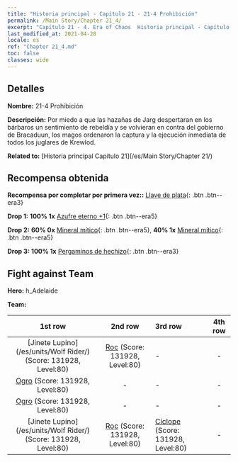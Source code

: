```yaml
---
title: "Historia principal - Capítulo 21 - 21-4 Prohibición"
permalink: /Main Story/Chapter 21_4/
excerpt: "Capítulo 21 - 4. Era of Chaos  Historia principal - Capítulo 21_4. 21-4 Prohibición"
last_modified_at: 2021-04-28
locale: es
ref: "Chapter 21_4.md"
toc: false
classes: wide
---
```


## Detalles

 **Nombre:** 21-4 Prohibición

 **Descripción:** Por miedo a que las hazañas de Jarg despertaran en los bárbaros un sentimiento de rebeldía y se volvieran en contra del gobierno de Bracaduun, los magos ordenaron la captura y la ejecución inmediata de todos los juglares de Krewlod.

 **Related to:** [Historia principal Capítulo 21](/es/Main Story/Chapter 21/)

## Recompensa obtenida

 **Recompensa por completar por primera vez::** [Llave de plata](/ItemsES/con_693/){: .btn .btn--era3}

 **Drop 1:** **100% 1x** [Azufre eterno +1](/ItemsES/mat_71/){: .btn .btn--era5}

 **Drop 2:** **60% 0x** [Mineral mítico](/ItemsES/mat_61/){: .btn .btn--era5}, **40% 1x** [Mineral mítico](/ItemsES/mat_61/){: .btn .btn--era5}

 **Drop 3:** **100% 1x** [Pergaminos de hechizo](/ItemsES/con_694/){: .btn .btn--era3}


## Fight against Team
 **Hero:** h_Adelaide

 **Team:**


  | 1st row | 2nd row | 3rd row | 4th row |
  |:----:|:----:|:----|:----:|
  | [Jinete Lupino](/es/units/Wolf Rider/) (Score: 131928, Level:80)  | [Roc](/es/units/Roc/) (Score: 131928, Level:80)  | - | - |
  | [Ogro](/es/units/Ogre/) (Score: 131928, Level:80)  | - | - | - |
  | [Ogro](/es/units/Ogre/) (Score: 131928, Level:80)  | - | - | - |
  | [Jinete Lupino](/es/units/Wolf Rider/) (Score: 131928, Level:80)  | [Roc](/es/units/Roc/) (Score: 131928, Level:80)  | [Cíclope](/es/units/Cyclops/) (Score: 131928, Level:80)  | - |


